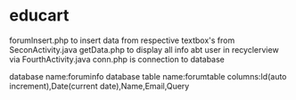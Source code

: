 # educart
forumInsert.php to insert data from respective textbox's from SeconActivity.java
getData.php to display all info abt user in recyclerview via FourthActivity.java
conn.php is connection to database

database name:foruminfo
database table name:forumtable
columns:Id(auto increment),Date(current date),Name,Email,Query

